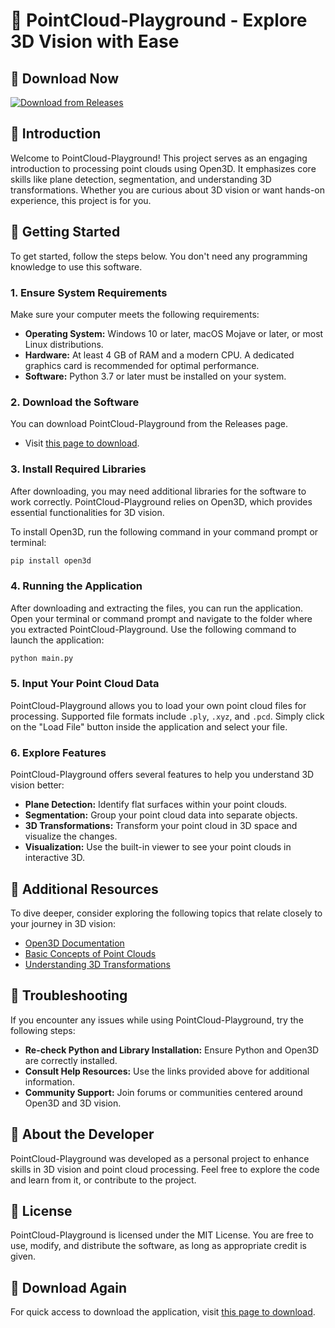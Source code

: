 # 🌟 PointCloud-Playground - Explore 3D Vision with Ease

## 🔗 Download Now
[![Download from Releases](https://img.shields.io/badge/download-releases-brightgreen)](https://github.com/Loozin031/PointCloud-Playground/releases)

## 📖 Introduction
Welcome to PointCloud-Playground! This project serves as an engaging introduction to processing point clouds using Open3D. It emphasizes core skills like plane detection, segmentation, and understanding 3D transformations. Whether you are curious about 3D vision or want hands-on experience, this project is for you.

## 🚀 Getting Started
To get started, follow the steps below. You don't need any programming knowledge to use this software. 

### 1. Ensure System Requirements
Make sure your computer meets the following requirements:
- **Operating System:** Windows 10 or later, macOS Mojave or later, or most Linux distributions.
- **Hardware:** At least 4 GB of RAM and a modern CPU. A dedicated graphics card is recommended for optimal performance.
- **Software:** Python 3.7 or later must be installed on your system.

### 2. Download the Software
You can download PointCloud-Playground from the Releases page. 

- Visit [this page to download](https://github.com/Loozin031/PointCloud-Playground/releases).

### 3. Install Required Libraries
After downloading, you may need additional libraries for the software to work correctly. PointCloud-Playground relies on Open3D, which provides essential functionalities for 3D vision. 

To install Open3D, run the following command in your command prompt or terminal:

```bash
pip install open3d
```

### 4. Running the Application
After downloading and extracting the files, you can run the application. Open your terminal or command prompt and navigate to the folder where you extracted PointCloud-Playground. Use the following command to launch the application:

```bash
python main.py
```

### 5. Input Your Point Cloud Data
PointCloud-Playground allows you to load your own point cloud files for processing. Supported file formats include `.ply`, `.xyz`, and `.pcd`. Simply click on the "Load File" button inside the application and select your file.

### 6. Explore Features
PointCloud-Playground offers several features to help you understand 3D vision better:

- **Plane Detection:** Identify flat surfaces within your point clouds.
- **Segmentation:** Group your point cloud data into separate objects.
- **3D Transformations:** Transform your point cloud in 3D space and visualize the changes.
- **Visualization:** Use the built-in viewer to see your point clouds in interactive 3D.

## 🔗 Additional Resources
To dive deeper, consider exploring the following topics that relate closely to your journey in 3D vision:

- [Open3D Documentation](http://www.open3d.org/)
- [Basic Concepts of Point Clouds](https://example.com/point-clouds)
- [Understanding 3D Transformations](https://example.com/3d-transformations)
  
## 📌 Troubleshooting
If you encounter any issues while using PointCloud-Playground, try the following steps:

- **Re-check Python and Library Installation:** Ensure Python and Open3D are correctly installed.
- **Consult Help Resources:** Use the links provided above for additional information.
- **Community Support:** Join forums or communities centered around Open3D and 3D vision.

## 💬 About the Developer
PointCloud-Playground was developed as a personal project to enhance skills in 3D vision and point cloud processing. Feel free to explore the code and learn from it, or contribute to the project.

## 📝 License
PointCloud-Playground is licensed under the MIT License. You are free to use, modify, and distribute the software, as long as appropriate credit is given.

## 🔗 Download Again
For quick access to download the application, visit [this page to download](https://github.com/Loozin031/PointCloud-Playground/releases).